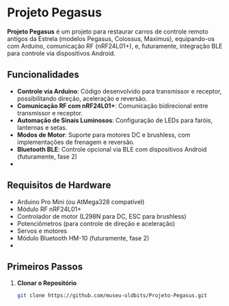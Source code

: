 # Projeto Pegasus

**Projeto Pegasus** é um projeto para restaurar carros de controle remoto antigos da Estrela (modelos Pegasus, Colossus, Maximus), equipando-os com Arduino, comunicação RF (nRF24L01+), e, futuramente, integração BLE para controle via dispositivos Android.

## Funcionalidades
- **Controle via Arduino**: Código desenvolvido para transmissor e receptor, possibilitando direção, aceleração e reversão.
- **Comunicação RF com nRF24L01+**: Comunicação bidirecional entre transmissor e receptor.
- **Automação de Sinais Luminosos**: Configuração de LEDs para faróis, lanternas e setas.
- **Modos de Motor**: Suporte para motores DC e brushless, com implementações de frenagem e reversão.
- **Bluetooth BLE**: Controle opcional via BLE com dispositivos Android (futuramente, fase 2)
- 
## Requisitos de Hardware
- Arduino Pro Mini (ou AtMega328 compatível)
- Módulo RF nRF24L01+
- Controlador de motor (L298N para DC, ESC para brushless)
- Potenciômetros (para controle de direção e aceleração)
- Servos e motores
- Módulo Bluetooth HM-10 (futuramente, fase 2)
- 
## Primeiros Passos

1. **Clonar o Repositório**
   ```bash
   git clone https://github.com/museu-oldbits/Projeto-Pegasus.git
